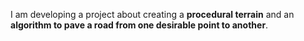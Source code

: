 I am developing a project about creating a **procedural terrain** and an **algorithm to pave a road from one desirable point to another**.